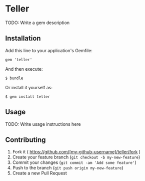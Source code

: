 # Teller

TODO: Write a gem description

## Installation

Add this line to your application's Gemfile:

    gem 'teller'

And then execute:

    $ bundle

Or install it yourself as:

    $ gem install teller

## Usage

TODO: Write usage instructions here

## Contributing

1. Fork it ( https://github.com/[my-github-username]/teller/fork )
2. Create your feature branch (`git checkout -b my-new-feature`)
3. Commit your changes (`git commit -am 'Add some feature'`)
4. Push to the branch (`git push origin my-new-feature`)
5. Create a new Pull Request
